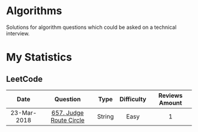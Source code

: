 # Algorithms
Solutions for algorithm questions which could be asked on a technical interview.

# My Statistics

## LeetCode

| Date | Question | Type | Difficulty | Reviews Amount |
|:----:|:--------:|:----:|:----------:|:--------------:|
| 23-Mar-2018 | [657. Judge Route Circle][1] | String | Easy | 1 |


[1]: https://leetcode.com/problems/judge-route-circle/description/
